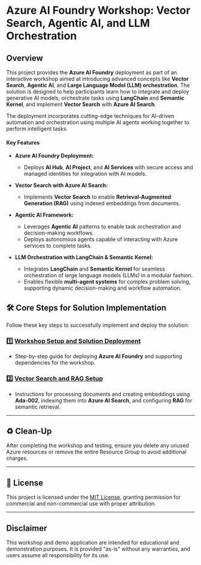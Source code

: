 # Azure AI Foundry Workshop: Vector Search, Agentic AI, and LLM Orchestration

## Overview  

This project provides the **Azure AI Foundry** deployment as part of an interactive workshop aimed at introducing advanced concepts like **Vector Search**, **Agentic AI**, and **Large Language Model (LLM) orchestration**. The solution is designed to help participants learn how to integrate and deploy generative AI models, orchestrate tasks using **LangChain** and **Semantic Kernel**, and implement **Vector Search** with **Azure AI Search**.

The deployment incorporates cutting-edge techniques for AI-driven automation and orchestration using multiple AI agents working together to perform intelligent tasks.

#### Key Features  

- **Azure AI Foundry Deployment:**  
  - Deploys **AI Hub**, **AI Project**, and **AI Services** with secure access and managed identities for integration with AI models.  

- **Vector Search with Azure AI Search:**  
  - Implements **Vector Search** to enable **Retrieval-Augmented Generation (RAG)** using indexed embeddings from documents.  

- **Agentic AI Framework:**  
  - Leverages **Agentic AI** patterns to enable task orchestration and decision-making workflows.  
  - Deploys autonomous agents capable of interacting with Azure services to complete tasks.

- **LLM Orchestration with LangChain & Semantic Kernel:**  
  - Integrates **LangChain** and **Semantic Kernel** for seamless orchestration of large language models (LLMs) in a modular fashion.  
  - Enables flexible **multi-agent systems** for complex problem solving, supporting dynamic decision-making and workflow automation.


## 🛠️ **Core Steps for Solution Implementation**

Follow these key steps to successfully implement and deploy the solution:

### 1️⃣ [**Workshop Setup and Solution Deployment**](docs/deployment.md)  
- Step-by-step guide for deploying **Azure AI Foundry** and supporting dependencies for the workshop.  

### 2️⃣ [**Vector Search and RAG Setup**](docs/vector-search.md)  
- Instructions for processing documents and creating embeddings using **Ada-002**, indexing them into **Azure AI Search**, and configuring **RAG** for semantic retrieval.

---

## ♻️ **Clean-Up**

After completing the workshop and testing, ensure you delete any unused Azure resources or remove the entire Resource Group to avoid additional charges.

---

## 📜 License  
This project is licensed under the [MIT License](LICENSE.md), granting permission for commercial and non-commercial use with proper attribution.

---

## Disclaimer  
This workshop and demo application are intended for educational and demonstration purposes. It is provided "as-is" without any warranties, and users assume all responsibility for its use.